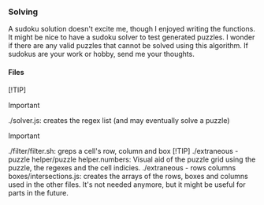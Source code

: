 ### Solving
A sudoku solution doesn't excite me, though I enjoyed writing the functions. It might be nice to have a sudoku solver to test generated puzzles. I wonder if there are any valid puzzles that cannot be solved using this algorithm. If sudokus are your work or hobby, send me your thoughts.

#### Files
[!TIP]


> [!IMPORTANT]
> ./solver.js: creates the regex list (and may eventually solve a puzzle)

> [!IMPORTANT]
> ./filter/filter.sh: greps a cell's row, column and box
> [!TIP]
> ./extraneous - puzzle helper/puzzle helper.numbers: Visual aid of the puzzle grid using the puzzle, the regexes and the cell indicies.
> ./extraneous - rows columns boxes/intersections.js: creates the arrays of the rows, boxes and columns used in the other files. It's not needed anymore, but it might be useful for parts in the future.

